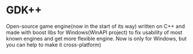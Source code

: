 # GDK++
Open-source game engine(now in the start of its way) written on C++ and made with boost libs for Windows(WinAPI project) to fix usability of most known engines and get more flexible engine. Now is only for Windows, but you can help to make it cross-platform)
